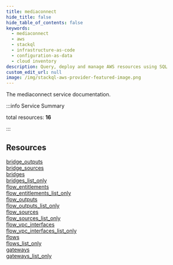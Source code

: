 ```yaml
---
title: mediaconnect
hide_title: false
hide_table_of_contents: false
keywords:
  - mediaconnect
  - aws
  - stackql
  - infrastructure-as-code
  - configuration-as-data
  - cloud inventory
description: Query, deploy and manage AWS resources using SQL
custom_edit_url: null
image: /img/stackql-aws-provider-featured-image.png
---
```


The mediaconnect service documentation.

:::info Service Summary

<div class="row">
<div class="providerDocColumn">
<span>total resources:&nbsp;<b>16</b></span><br />
</div>
</div>

:::

## Resources
<div class="row">
<div class="providerDocColumn">
<a href="/services/mediaconnect/bridge_outputs/">bridge_outputs</a><br />
<a href="/services/mediaconnect/bridge_sources/">bridge_sources</a><br />
<a href="/services/mediaconnect/bridges/">bridges</a><br />
<a href="/services/mediaconnect/bridges_list_only/">bridges_list_only</a><br />
<a href="/services/mediaconnect/flow_entitlements/">flow_entitlements</a><br />
<a href="/services/mediaconnect/flow_entitlements_list_only/">flow_entitlements_list_only</a><br />
<a href="/services/mediaconnect/flow_outputs/">flow_outputs</a><br />
<a href="/services/mediaconnect/flow_outputs_list_only/">flow_outputs_list_only</a>
</div>
<div class="providerDocColumn">
<a href="/services/mediaconnect/flow_sources/">flow_sources</a><br />
<a href="/services/mediaconnect/flow_sources_list_only/">flow_sources_list_only</a><br />
<a href="/services/mediaconnect/flow_vpc_interfaces/">flow_vpc_interfaces</a><br />
<a href="/services/mediaconnect/flow_vpc_interfaces_list_only/">flow_vpc_interfaces_list_only</a><br />
<a href="/services/mediaconnect/flows/">flows</a><br />
<a href="/services/mediaconnect/flows_list_only/">flows_list_only</a><br />
<a href="/services/mediaconnect/gateways/">gateways</a><br />
<a href="/services/mediaconnect/gateways_list_only/">gateways_list_only</a>
</div>
</div>